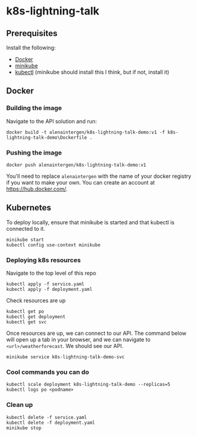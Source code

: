 # k8s-lightning-talk

## Prerequisites
Install the following:
- [Docker](https://www.docker.com/products/docker-desktop)
- [minikube](https://minikube.sigs.k8s.io/)
- [kubectl](https://kubernetes.io/docs/tasks/tools/install-kubectl/) (minikube should install this I think, but if not, install it)

## Docker
### Building the image
Navigate to the API solution and run:
```
docker build -t alenaintergen/k8s-lightning-talk-demo:v1 -f k8s-lightning-talk-demo\Dockerfile .
```
### Pushing the image
```
docker push alenaintergen/k8s-lightning-talk-demo:v1
```
You'll need to replace `alenaintergen` with the name of your docker registry if you want to make your own. You can create an account at https://hub.docker.com/.

## Kubernetes
To deploy locally, ensure that minikube is started and that kubectl is connected to it.
```
minikube start
kubectl config use-context minikube
```

### Deploying k8s resources
Navigate to the top level of this repo
```
kubectl apply -f service.yaml
kubectl apply -f deployment.yaml
```

Check resources are up
```
kubectl get po
kubectl get deployment
kubectl get svc
```

Once resources are up, we can connect to our API. The command below will open up a tab in your browser, and we can navigate to `<url>/weatherforecast`. We should see our API.
```
minikube service k8s-lightning-talk-demo-svc
```

### Cool commands you can do
```
kubectl scale deployment k8s-lightning-talk-demo --replicas=5
kubectl logs po <podname>
```

### Clean up
```
kubectl delete -f service.yaml
kubectl delete -f deployment.yaml
minikube stop
```
